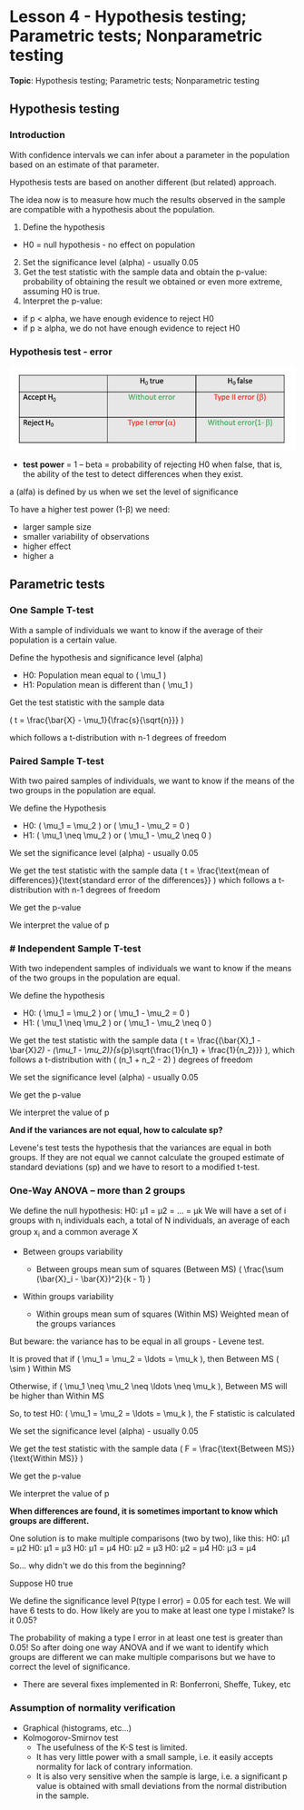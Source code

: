 # Lesson 4 - Hypothesis testing; Parametric tests; Nonparametric testing

**Topic**: Hypothesis testing; Parametric tests; Nonparametric testing

## Hypothesis testing

### Introduction

With confidence intervals we can infer about a parameter in the population based on an estimate of that parameter.

Hypothesis tests are based on another different (but related) approach.

The idea now is to measure how much the results observed in the sample are compatible with a hypothesis about the population.

1. Define the hypothesis
  - H0 = null hypothesis - no effect on population
2. Set the significance level (alpha) - usually 0.05
3. Get the test statistic with the sample data and obtain the p-value: probability of obtaining the result we obtained or even more extreme, assuming H0 is true.
5. Interpret the p-value:
- if p < alpha, we have enough evidence to reject H0
- if p ≥ alpha, we do not have enough evidence to reject H0

### Hypothesis test - error
![Alt text](../../images/image4.1.png)

- **test power** = 1 – beta =  probability of rejecting H0 when false, that is, the ability of the test to detect differences when they exist.

a (alfa) is defined by us when we set the level of significance

To have a higher test power (1-β) we need:
- larger sample size
- smaller variability of observations
- higher effect
- higher a

## Parametric tests

### One Sample T-test

With a sample of individuals we want to know if the average of their population is a certain value.

Define the hypothesis and significance level (alpha)

- H0: Population mean equal to \( \mu_1 \)
- H1: Population mean is different than \( \mu_1 \)

Get the test statistic with the sample data

\( t = \frac{\bar{X} - \mu_1}{\frac{s}{\sqrt{n}}} \)

which follows a t-distribution with n-1 degrees of freedom

### Paired Sample T-test

With two paired samples of individuals, we want to know if the means of the two groups in the population are equal.

We define the Hypothesis
- H0: \( \mu_1 = \mu_2 \) or \( \mu_1 - \mu_2 = 0 \)
- H1: \( \mu_1 \neq \mu_2 \) or \( \mu_1 - \mu_2 \neq 0 \)

We set the significance level (alpha) - usually 0.05

We get the test statistic with the sample data
\( t = \frac{\text{mean of differences}}{\text{standard error of the differences}} \) which follows a t-distribution with n-1 degrees of freedom

We get the p-value

We interpret the value of p

### # Independent Sample T-test

With two independent samples of individuals we want to know if the means of the two groups in the population are equal.

We define the hypothesis
- H0: \( \mu_1 = \mu_2 \) or \( \mu_1 - \mu_2 = 0 \)
- H1: \( \mu_1 \neq \mu_2 \) or \( \mu_1 - \mu_2 \neq 0 \)

We get the test statistic with the sample data
\( t = \frac{(\bar{X}_1 - \bar{X}_2) - (\mu_1 - \mu_2)}{s_{p}\sqrt{\frac{1}{n_1} + \frac{1}{n_2}}} \), which follows a t-distribution with \( (n_1 + n_2 - 2) \) degrees of freedom

We set the significance level (alpha) - usually 0.05

We get the p-value

We interpret the value of p

**And if the variances are not equal, how to calculate sp?**

Levene's test tests the hypothesis that the variances are equal in both groups.
If they are not equal we cannot calculate the grouped estimate of standard deviations (sp) and we have to resort to a modified t-test.

### One-Way ANOVA – more than 2 groups

We define the null hypothesis:
H0: μ1 = μ2 = ... = μk
We will have a set of i groups with n<sub>i</sub> individuals each, a total of N individuals, an average of each group x<sub>i</sub> and a common average X

- Between groups variability
  - Between groups mean sum of squares (Between MS)
    \( \frac{\sum (\bar{X}_i - \bar{X})^2}{k - 1} \)

- Within groups variability
  - Within groups mean sum of squares (Within MS)
    Weighted mean of the groups variances

But beware: the variance has to be equal in all groups - Levene test.

It is proved that if \( \mu_1 = \mu_2 = \ldots = \mu_k \), then Between MS \( \sim \) Within MS

Otherwise, if \( \mu_1 \neq \mu_2 \neq \ldots \neq \mu_k \), Between MS will be higher than Within MS

So, to test H0: \( \mu_1 = \mu_2 = \ldots = \mu_k \), the F statistic is calculated

We set the significance level (alpha) - usually 0.05

We get the test statistic with the sample data
\( F = \frac{\text{Between MS}}{\text{Within MS}} \)

We get the p-value

We interpret the value of p

**When differences are found, it is sometimes important to know which groups are different.**

One solution is to make multiple comparisons (two by two), like this:
H0: μ1 = μ2
H0: μ1 = μ3
H0: μ1 = μ4
H0: μ2 = μ3
H0: μ2 = μ4
H0: μ3 = μ4

So... why didn't we do this from the beginning?

Suppose H0 true

We define the significance level  P(type I error) = 0.05  for each test.
We will have 6 tests to do.
How likely are you to make at least one type I mistake?
Is it 0.05?

The probability of making a type I error in at least one test is greater than 0.05!
So after doing one way ANOVA and if we want to identify which groups are different we can make multiple comparisons but we have to correct the level of significance.

- There are several fixes implemented in R:
Bonferroni, Sheffe, Tukey, etc

### Assumption of normality verification

- Graphical (histograms, etc...)
- Kolmogorov-Smirnov test
  - The usefulness of the K-S test is limited.
  - It has very little power with a small sample, i.e. it easily accepts normality for lack of contrary information.
  - It is also very sensitive when the sample is large, i.e. a significant p value is obtained with small deviations from the normal distribution in the sample.
